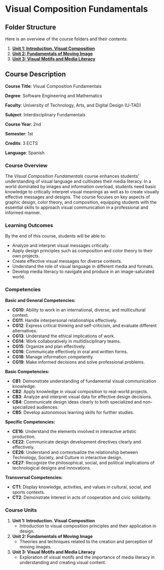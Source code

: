 # Visual Composition Fundamentals

## **Folder Structure**

Here is an overview of the course folders and their contents:

1. [**Unit 1: Introduction. Visual Composition**](Unit_1/)
2. [**Unit 2: Fundamentals of Moving Image**](Unit_2/)
3. [**Unit 3: Visual Motifs and Media Literacy**](Unit_3/)

## **Course Description**

**Course Title**: Visual Composition Fundamentals

**Degree**: Software Engineering and Mathematics

**Faculty**: University of Technology, Arts, and Digital Design (U-TAD)

**Subject**: Interdisciplinary Fundamentals

**Course Year**: 2nd

**Semester**: 1st

**Credits**: 3 ECTS

**Language**: Spanish

### **Course Overview**

The *Visual Composition Fundamentals* course enhances students' understanding of visual language and cultivates their media literacy. In a world dominated by images and information overload, students need basic knowledge to critically interpret visual meanings as well as to create visually effective messages and designs. The course focuses on key aspects of graphic design, color theory, and composition, equipping students with the essential skills to approach visual communication in a professional and informed manner.

### **Learning Outcomes**

By the end of this course, students will be able to:

- Analyze and interpret visual messages critically.
- Apply design principles such as composition and color theory to their own projects.
- Create effective visual messages for diverse contexts.
- Understand the role of visual language in different media and formats.
- Develop media literacy to navigate and produce in an image-saturated world.

### **Competencies**

**Basic and General Competencies:**

- **CG10**: Ability to work in an international, diverse, and multicultural context.
- **CG11**: Handle interpersonal relationships effectively.
- **CG12**: Express critical thinking and self-criticism, and evaluate different alternatives.
- **CG13**: Understand the ethical implications of work.
- **CG14**: Work collaboratively in multidisciplinary teams.
- **CG15**: Organize and plan effectively.
- **CG16**: Communicate effectively in oral and written forms.
- **CG18**: Manage information competently.
- **CG19**: Make informed decisions and solve professional problems.

**Basic Competencies:**

- **CB1**: Demonstrate understanding of fundamental visual communication knowledge.
- **CB2**: Apply knowledge in visual composition to real-world projects.
- **CB3**: Analyze and interpret visual data for effective design decisions.
- **CB4**: Communicate design ideas clearly to both specialized and non-specialized audiences.
- **CB5**: Develop autonomous learning skills for further studies.

**Specific Competencies:**

- **CE16**: Understand the elements involved in interactive artistic production.
- **CE22**: Communicate design development directives clearly and effectively.
- **CE26**: Understand and contextualize the relationship between Technology, Society, and Culture in interactive design.
- **CE27**: Recognize the philosophical, social, and political implications of technological designs and innovations.

**Transversal Competencies:**

- **CT1**: Display knowledge, activities, and values in cultural, social, and sports contexts.
- **CT2**: Demonstrate interest in acts of cooperation and civic solidarity.

### **Course Units**

1. **Unit 1: Introduction. Visual Composition**
    - Introduction to visual composition principles and their application in design.
2. **Unit 2: Fundamentals of Moving Image**
    - Theories and techniques related to the creation and perception of moving images.
3. **Unit 3: Visual Motifs and Media Literacy**
    - Exploration of visual motifs and the importance of media literacy in understanding and creating visual content.